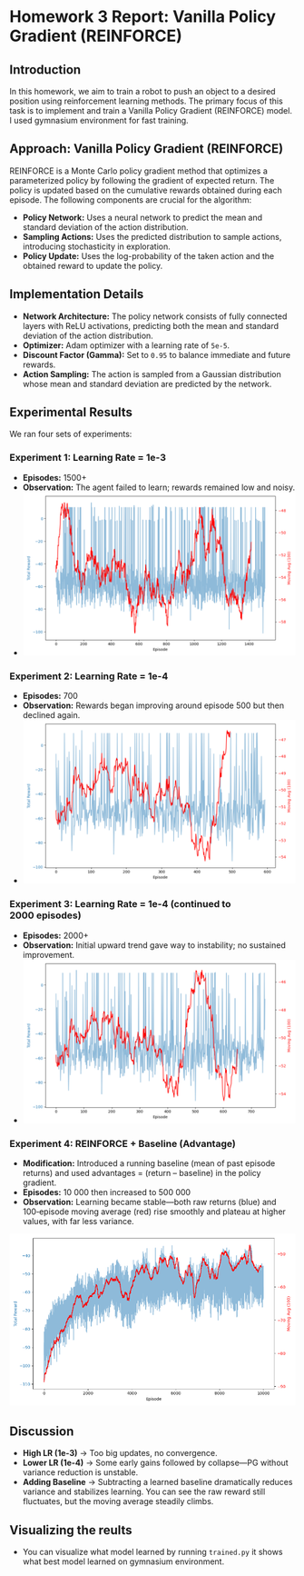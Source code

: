 # Homework 3 Report: Vanilla Policy Gradient (REINFORCE)

## Introduction

In this homework, we aim to train a robot to push an object to a desired position using reinforcement learning methods. The primary focus of this task is to implement and train a Vanilla Policy Gradient (REINFORCE) model. I used gymnasium environment for fast training.

## Approach: Vanilla Policy Gradient (REINFORCE)

REINFORCE is a Monte Carlo policy gradient method that optimizes a parameterized policy by following the gradient of expected return. The policy is updated based on the cumulative rewards obtained during each episode. The following components are crucial for the algorithm:

- **Policy Network:** Uses a neural network to predict the mean and standard deviation of the action distribution.
- **Sampling Actions:** Uses the predicted distribution to sample actions, introducing stochasticity in exploration.
- **Policy Update:** Uses the log-probability of the taken action and the obtained reward to update the policy.

## Implementation Details

- **Network Architecture:** The policy network consists of fully connected layers with ReLU activations, predicting both the mean and standard deviation of the action distribution.
- **Optimizer:** Adam optimizer with a learning rate of `5e-5`.
- **Discount Factor (Gamma):** Set to `0.95` to balance immediate and future rewards.
- **Action Sampling:** The action is sampled from a Gaussian distribution whose mean and standard deviation are predicted by the network.

## Experimental Results

We ran four sets of experiments:

### Experiment 1: Learning Rate = 1e-3

- **Episodes:** 1500+
- **Observation:** The agent failed to learn; rewards remained low and noisy.
- ![Plot 1](plots/total_reward_plot_2025-04-06_13-50-22.png)

### Experiment 2: Learning Rate = 1e-4

- **Episodes:** 700
- **Observation:** Rewards began improving around episode 500 but then declined again.
- ![Plot 2](plots/total_reward_plot_2025-04-06_19-30-30.png)

### Experiment 3: Learning Rate = 1e-4 (continued to 2000 episodes)

- **Episodes:** 2000+
- **Observation:** Initial upward trend gave way to instability; no sustained improvement.
- ![Plot 3](plots/total_reward_plot_2025-04-06_21-10-32.png)

### Experiment 4: REINFORCE + Baseline (Advantage)

- **Modification:** Introduced a running baseline (mean of past episode returns) and used advantages = (return – baseline) in the policy gradient.
- **Episodes:** 10 000 then increased to 500 000
- **Observation:** Learning became stable—both raw returns (blue) and 100‑episode moving average (red) rise smoothly and plateau at higher values, with far less variance.

![Final plot](plots/total_reward_plot_2025-04-20_01-00-34.png)

## Discussion

- **High LR (1e-3)** → Too big updates, no convergence.
- **Lower LR (1e-4)** → Some early gains followed by collapse—PG without variance reduction is unstable.
- **Adding Baseline** → Subtracting a learned baseline dramatically reduces variance and stabilizes learning. You can see the raw reward still fluctuates, but the moving average steadily climbs.

## Visualizing the reults

- You can visualize what model learned by running `trained.py` it shows what best model learned on gymnasium environment.
